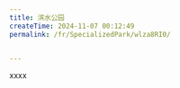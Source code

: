 ```yaml
---
title: 滨水公园
createTime: 2024-11-07 00:12:49
permalink: /fr/SpecializedPark/wlza8RI0/


---
```


xxxx